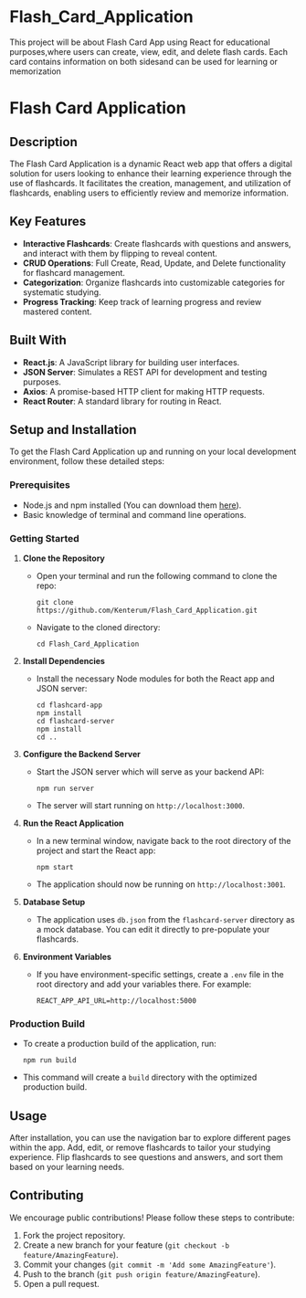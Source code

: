 # Flash_Card_Application
This project will be about Flash Card App using React for educational purposes,where users can create, view, edit, and delete flash cards. Each card contains information on both sidesand can be used for learning or memorization
# Flash Card Application

## Description

The Flash Card Application is a dynamic React web app that offers a digital solution for users looking to enhance their learning experience through the use of flashcards. It facilitates the creation, management, and utilization of flashcards, enabling users to efficiently review and memorize information.

## Key Features

- **Interactive Flashcards**: Create flashcards with questions and answers, and interact with them by flipping to reveal content.
- **CRUD Operations**: Full Create, Read, Update, and Delete functionality for flashcard management.
- **Categorization**: Organize flashcards into customizable categories for systematic studying.
- **Progress Tracking**: Keep track of learning progress and review mastered content.

## Built With

- **React.js**: A JavaScript library for building user interfaces.
- **JSON Server**: Simulates a REST API for development and testing purposes.
- **Axios**: A promise-based HTTP client for making HTTP requests.
- **React Router**: A standard library for routing in React.

## Setup and Installation

To get the Flash Card Application up and running on your local development environment, follow these detailed steps:

### Prerequisites

- Node.js and npm installed (You can download them [here](https://nodejs.org/)).
- Basic knowledge of terminal and command line operations.

### Getting Started

1. **Clone the Repository**
   - Open your terminal and run the following command to clone the repo:
     ```
     git clone https://github.com/Kenterum/Flash_Card_Application.git
     ```
   - Navigate to the cloned directory:
     ```
     cd Flash_Card_Application
     ```

2. **Install Dependencies**
   - Install the necessary Node modules for both the React app and JSON server:
     ```
     cd flashcard-app
     npm install
     cd flashcard-server
     npm install
     cd ..
     ```

3. **Configure the Backend Server**
   - Start the JSON server which will serve as your backend API:
     ```
     npm run server
     ```
   - The server will start running on `http://localhost:3000`.

4. **Run the React Application**
   - In a new terminal window, navigate back to the root directory of the project and start the React app:
     ```
     npm start
     ```
   - The application should now be running on `http://localhost:3001`.

5. **Database Setup**
   - The application uses `db.json` from the `flashcard-server` directory as a mock database. You can edit it directly to pre-populate your flashcards.

6. **Environment Variables**
   - If you have environment-specific settings, create a `.env` file in the root directory and add your variables there. For example:
     ```
     REACT_APP_API_URL=http://localhost:5000
     ```

### Production Build

- To create a production build of the application, run:
     ```
    npm run build
     ```
- This command will create a `build` directory with the optimized production build.

## Usage

After installation, you can use the navigation bar to explore different pages within the app. Add, edit, or remove flashcards to tailor your studying experience. Flip flashcards to see questions and answers, and sort them based on your learning needs.

## Contributing

We encourage public contributions! Please follow these steps to contribute:

1. Fork the project repository.
2. Create a new branch for your feature (`git checkout -b feature/AmazingFeature`).
3. Commit your changes (`git commit -m 'Add some AmazingFeature'`).
4. Push to the branch (`git push origin feature/AmazingFeature`).
5. Open a pull request.
